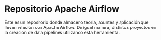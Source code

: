 # Repositorio Apache Airflow
Este es un repositorio donde almaceno teoria, apuntes y aplicación que llevan relación con Apache Airflow. De igual manera, distintos proyectos en la creación de data pipelines utilizando esta herramienta.